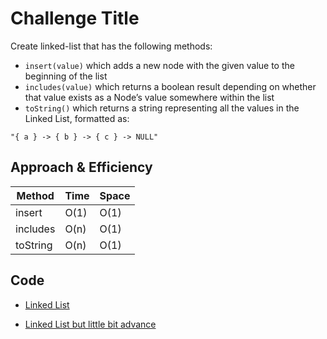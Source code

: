 # Challenge Title

Create linked-list that has the following methods:

- `insert(value)` which adds a new node with the given value to the beginning of the list
- `includes(value)` which returns a boolean result depending on whether that value exists as a Node’s value somewhere within the list
- `toString()` which returns a string representing all the values in the Linked List, formatted as:

`"{ a } -> { b } -> { c } -> NULL"`

## Approach & Efficiency

| Method | Time | Space |
|--------|------|-------|
| insert | O(1) | O(1) |
| includes | O(n) | O(1) |
| toString | O(n) | O(1) |

## Code

- [Linked List](./linked_list.py)

- [Linked List but little bit advance](./linked_list.py)
